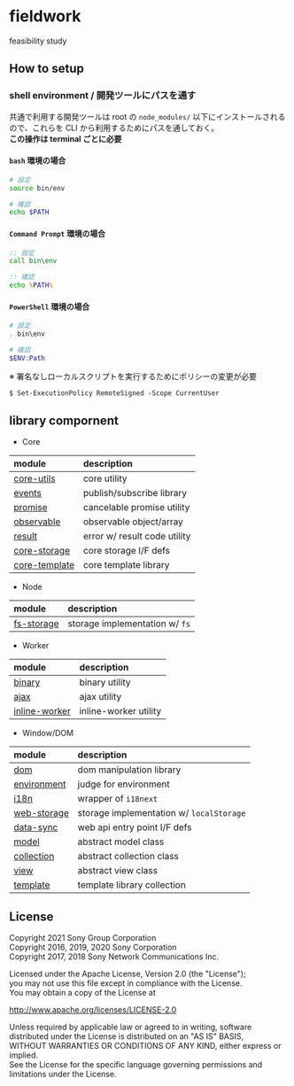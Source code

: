 # fieldwork
feasibility study

## How to setup

### shell environment / 開発ツールにパスを通す

共通で利用する開発ツールは root の `node_modules/` 以下にインストールされるので、これらを CLI から利用するためにパスを通しておく。  
**この操作は terminal ごとに必要**

#### `bash` 環境の場合

```sh
# 設定
source bin/env

# 確認
echo $PATH
```

#### `Command Prompt` 環境の場合

```cmd
:: 設定
call bin\env

:: 確認
echo %PATH%
```

#### `PowerShell` 環境の場合

```ps1
# 設定
. bin\env

# 確認
$ENV:Path
```

※ 署名なしローカルスクリプトを実行するためにポリシーの変更が必要
```ps
$ Set-ExecutionPolicy RemoteSigned -Scope CurrentUser
```

## library compornent

- Core

| module                                                 | description                  |
|:-------------------------------------------------------|:-----------------------------|
| [core-utils](./packages/lib/core/utils/README.md)      | core utility                 |
| [events](./packages/lib/core/events/README.md)         | publish/subscribe library    |
| [promise](./packages/lib/core/promise/README.md)       | cancelable promise utility   |
| [observable](./packages/lib/core/observable/README.md) | observable object/array      |
| [result](./packages/lib/core/result/README.md)         | error w/ result code utility |
| [core-storage](./packages/lib/core/storage/README.md)  | core storage I/F defs        |
| [core-template](./packages/lib/core/storage/README.md) | core template library        |

- Node

| module                                                 | description                    |
|:-------------------------------------------------------|:-------------------------------|
| [fs-storage](./packages/lib/node/storage/README.md)    | storage implementation w/ `fs` |

- Worker

| module                                                         | description                  |
|:---------------------------------------------------------------|:-----------------------------|
| [binary](./packages/lib/worker/binary/README.md)               | binary utility               |
| [ajax](./packages/lib/worker/ajax/README.md)                   | ajax utility                 |
| [inline-worker](./packages/lib/worker/inline-worker/README.md) | inline-worker utility        |

- Window/DOM

| module                                                     | description                                |
|:-----------------------------------------------------------|:-------------------------------------------|
| [dom](./packages/lib/window/dom/README.md)                 | dom manipulation library                   |
| [environment](./packages/lib/window/environment/README.md) | judge for environment                      |
| [i18n](./packages/lib/window/i18n/README.md)               | wrapper of `i18next`                      |
| [web-storage](./packages/lib/window/storage/README.md)     | storage implementation w/ `localStorage` |
| [data-sync](./packages/lib/window/data-sync/README.md)     | web api entry point I/F defs               |
| [model](./packages/lib/window/model/README.md)             | abstract model class                       |
| [collection](./packages/lib/window/collection/README.md)   | abstract collection class                  |
| [view](./packages/lib/window/view/README.md)               | abstract view class                        |
| [template](./packages/lib/window/template/README.md)       | template library collection                |

## License

Copyright 2021 Sony Group Corporation  
Copyright 2016, 2019, 2020 Sony Corporation  
Copyright 2017, 2018 Sony Network Communications Inc.  

Licensed under the Apache License, Version 2.0 (the "License");  
you may not use this file except in compliance with the License.  
You may obtain a copy of the License at

   http://www.apache.org/licenses/LICENSE-2.0

Unless required by applicable law or agreed to in writing, software  
distributed under the License is distributed on an "AS IS" BASIS,  
WITHOUT WARRANTIES OR CONDITIONS OF ANY KIND, either express or implied.  
See the License for the specific language governing permissions and  
limitations under the License.
